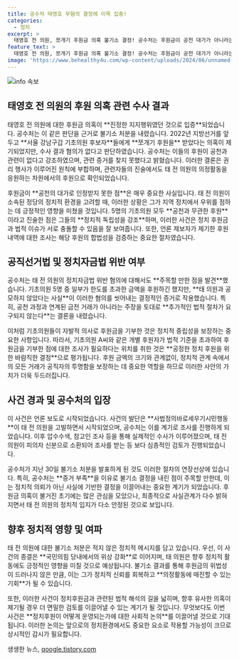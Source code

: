 ```yaml
---
title: 공수처 태영호 무혐의 결정에 이목 집중!
categories:
  - 정치
excerpt: >
  태영호 전 의원, 쪼개기 후원금 의혹 불기소 결정! 공수처는 후원금이 공천 대가가 아니라는 판단을 내렸지만, 일부 후원자는 추가 수사를 기다리고 있습니다. 정치권의 파장이 예상되는 이 사건의 전말을 알아보세요!
feature_text: >
  태영호 전 의원, 쪼개기 후원금 의혹 불기소 결정! 공수처는 후원금이 공천 대가가 아니라는 판단을 내렸지만, 일부 후원자는 추가 수사를 기다리고 있습니다. 정치권의 파장이 예상되는 이 사건의 전말을 알아보세요!
image: 'https://www.behealthy4u.com/wp-content/uploads/2024/06/unnamed-file.png'
---
```


<p><img src="https://www.behealthy4u.com/wp-content/uploads/2024/06/unnamed-file.png" alt="info 속보" /></p>

<h2 data-ke-size="size26">태영호 전 의원의 후원 의혹 관련 수사 결과</h2>

<p data-ke-size="size16">태영호 전 의원에 대한 후원금 의혹이 **진정한 지지행위였던 것으로 입증**되었습니다. 공수처는 이 같은 판단을 근거로 불기소 처분을 내렸습니다. 2022년 지방선거를 앞두고 **서울 강남구갑 기초의원 후보자**들에게 **쪼개기 후원을** 받았다는 의혹이 제기되었지만, 수사 결과 혐의가 없다고 판단하였습니다. 공수처는 이들의 후원이 공천과 관련이 없다고 강조하였으며, 관련 증거를 찾지 못했다고 밝혔습니다. 이러한 결론은 권리 행사가 이루어진 원칙에 부합하며, 관련자들의 진술에서도 태 전 의원의 의정활동을 응원하는 차원에서의 후원으로 확인되었습니다.</p>

<p data-ke-size="size16">후원금이 **공천의 대가로 인정받지 못한 점**은 매우 중요한 사실입니다. 태 전 의원이 소속된 정당의 정치적 환경을 고려할 때, 이러한 상황은 그가 지역 정치에서 우위를 점하는 데 긍정적인 영향을 미쳤을 것입니다. 5명의 기초의원 모두 **공천과 무관한 후원**이라고 진술한 점은 그들의 **정치적 독립성을 강조**하며, 이러한 사건은 정치 후원금과 법적 이슈가 서로 충돌할 수 있음을 잘 보여줍니다. 또한, 언론 제보자가 제기한 후원 내역에 대한 조사는 해당 후원의 합법성을 검증하는 중요한 절차였습니다.</p>

<h2 data-ke-size="size26">공직선거법 및 정치자금법 위반 여부</h2>

<p data-ke-size="size16">공수처는 태 전 의원의 정치자금법 위반 혐의에 대해서도 **주목할 만한 점을 발견**했습니다. 기초의원 5명 중 일부가 한도를 초과한 금액을 후원하긴 했지만, **태 의원과 공모하지 않았다는 사실**이 이러한 혐의를 씻어내는 결정적인 증거로 작용했습니다. 특히, 공천 과정과 연계된 금전 거래가 아니라는 주장을 토대로 **추가적인 법적 절차가 요구되지 않는다**는 결론을 내렸습니다.</p>

<p data-ke-size="size16">이처럼 기초의원들이 자발적 의사로 후원금을 기부한 것은 정치적 중립성을 보장하는 중요한 사항입니다. 따라서, 기초의원 A씨와 같은 개별 후원자가 법적 기준을 초과하여 후원금을 기부한 점에 대한 조사가 필요하다는 위치를 취한 것은 **공정한 정치 후원을 위한 바람직한 결정**으로 평가됩니다. 후원 금액의 크기와 관계없이, 정치적 관계 속에서의 모든 거래가 공직자의 투명함을 보장하는 데 중요한 역할을 하므로 이러한 사안의 가치가 더욱 두드러집니다.</p>

<h2 data-ke-size="size26">사건 경과 및 공수처의 입장</h2>

<p data-ke-size="size16">이 사건은 언론 보도로 시작되었습니다. 사건의 발단은 **사법정의바로세우기시민행동**이 태 전 의원을 고발하면서 시작되었으며, 공수처는 이를 계기로 조사를 진행하게 되었습니다. 이후 압수수색, 참고인 조사 등을 통해 실제적인 수사가 이루어졌으며, 태 전 의원이 피의자 신분으로 소환되어 조사를 받는 등 보다 심층적인 검토가 진행되었습니다.</p>

<p data-ke-size="size16">공수처가 지난 30일 불기소 처분을 발표하게 된 것도 이러한 절차의 연장선상에 있습니다. 특히, 공수처는 **증거 부족**을 이유로 불기소 결정을 내린 점이 주목할 만한데, 이는 정치적 의뢰가 아닌 사실에 기반한 결정을 이끌어내는 중요한 계기가 되었습니다. 후원금 의혹이 불거진 초기에는 많은 관심을 모았으나, 최종적으로 사실관계가 다수 밝혀지면서 태 전 의원의 정치적 입지가 다소 안정된 것으로 보입니다.</p>

<h2 data-ke-size="size26">향후 정치적 영향 및 여파</h2>

<p data-ke-size="size16">태 전 의원에 대한 불기소 처분은 적지 않은 정치적 메시지를 담고 있습니다. 우선, 이 사건의 종결은 **국민의힘 당내에서의 위상 강화**로 이어지며, 태 의원은 향후 정치적 활동에도 긍정적인 영향을 미칠 것으로 예상됩니다. 불기소 결과를 통해 후원금의 위법성이 드러나지 않은 만큼, 이는 그가 정치적 신뢰를 회복하고 **의정활동에 매진할 수 있는 기회**가 될 수 있습니다.</p>

<p data-ke-size="size16">또한, 이러한 사건이 정치후원금과 관련된 법적 해석의 길을 넓히며, 향후 유사한 의혹이 제기될 경우 더 면밀한 검토를 이끌어낼 수 있는 계기가 될 것입니다. 무엇보다도 이번 사건은 **정치후원이 어떻게 운영되는가에 대한 사회적 논의**를 이끌어낼 것으로 기대됩니다. 이러한 논의는 앞으로의 정치환경에서도 중요한 요소로 작용할 가능성이 크므로 상시적인 감시가 필요합니다.</p>

<p data-ke-size="size16"></p>
생생한 뉴스, <a href="https://qoogle.tistory.com" rel="dofollow">qoogle.tistory.com</a>


